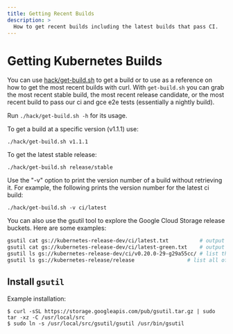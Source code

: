 ```yaml
---
title: Getting Recent Builds
description: >
  How to get recent builds including the latest builds that pass CI.
---
```


# Getting Kubernetes Builds

You can use [hack/get-build.sh](http://releases.k8s.io/HEAD/hack/get-build.sh)
to get a build or to use as a reference on how to get the most recent builds
with curl. With `get-build.sh` you can grab the most recent stable build, the
most recent release candidate, or the most recent build to pass our ci and gce
e2e tests (essentially a nightly build).

Run `./hack/get-build.sh -h` for its usage.

To get a build at a specific version (v1.1.1) use:

```console
./hack/get-build.sh v1.1.1
```

To get the latest stable release:

```console
./hack/get-build.sh release/stable
```

Use the "-v" option to print the version number of a build without retrieving
it. For example, the following prints the version number for the latest ci
build:

```console
./hack/get-build.sh -v ci/latest
```

You can also use the gsutil tool to explore the Google Cloud Storage release
buckets. Here are some examples:

```sh
gsutil cat gs://kubernetes-release-dev/ci/latest.txt          # output the latest ci version number
gsutil cat gs://kubernetes-release-dev/ci/latest-green.txt    # output the latest ci version number that passed gce e2e
gsutil ls gs://kubernetes-release-dev/ci/v0.20.0-29-g29a55cc/ # list the contents of a ci release
gsutil ls gs://kubernetes-release/release                 # list all official releases and rcs
```

## Install `gsutil`

Example installation:

```console
$ curl -sSL https://storage.googleapis.com/pub/gsutil.tar.gz | sudo tar -xz -C /usr/local/src
$ sudo ln -s /usr/local/src/gsutil/gsutil /usr/bin/gsutil
```
